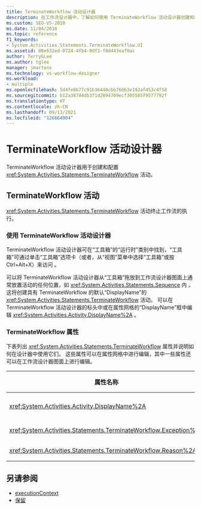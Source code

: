 ```yaml
---
title: TerminateWorkflow 活动设计器
description: 在工作流设计器中，了解如何使用 TerminateWorkflow 活动设计器创建和配置 TerminateWorkflow 活动。
ms.custom: SEO-VS-2020
ms.date: 11/04/2016
ms.topic: reference
f1_keywords:
- System.Activities.Statements.TerminateWorkflow.UI
ms.assetid: 08e632ed-0724-4fb4-9df1-f8d443eaf0ac
author: TerryGLee
ms.author: tglee
manager: jmartens
ms.technology: vs-workflow-designer
ms.workload:
- multiple
ms.openlocfilehash: 5d4fe0b77c91b36440cbb760b3e192af453c4f58
ms.sourcegitcommit: b12a38744db371d2894769ecf305585f9577792f
ms.translationtype: HT
ms.contentlocale: zh-CN
ms.lasthandoff: 09/13/2021
ms.locfileid: "126664904"
---
```

# <a name="terminateworkflow-activity-designer"></a>TerminateWorkflow 活动设计器

TerminateWorkflow 活动设计器用于创建和配置 <xref:System.Activities.Statements.TerminateWorkflow> 活动。

## <a name="the-terminateworkflow-activity"></a>TerminateWorkflow 活动

<xref:System.Activities.Statements.TerminateWorkflow> 活动终止工作流的执行。

### <a name="using-the-terminateworkflow-activity-designer"></a>使用 TerminateWorkflow 活动设计器

TerminateWorkflow 活动设计器可在“工具箱”的“运行时”类别中找到，“工具箱”可通过单击“工具箱”选项卡（或者，从“视图”菜单中选择“工具箱”或按 Ctrl+Alt+X）来访问     。

可以将 TerminateWorkflow 活动设计器从“工具箱”拖放到工作流设计器图面上通常放置活动的任何位置，如 <xref:System.Activities.Statements.Sequence> 内 。 这将创建具有 TerminateWorkflow 的默认“DisplayName”的 <xref:System.Activities.Statements.TerminateWorkflow> 活动。 可以在 TerminateWorkflow 活动设计器的标头中或在属性网格的“DisplayName”框中编辑 <xref:System.Activities.Activity.DisplayName%2A> 。

### <a name="the-terminateworkflow-properties"></a>TerminateWorkflow 属性

下表列出 <xref:System.Activities.Statements.TerminateWorkflow> 属性并说明如何在设计器中使用它们。 这些属性可以在属性网格中进行编辑，其中一些属性还可以在工作流设计器图面上进行编辑。

|属性名称|必选|使用情况|
|-|--------------|-|
|<xref:System.Activities.Activity.DisplayName%2A>|错误|<xref:System.Activities.Statements.TerminateWorkflow> 活动的友好名称。 默认值为 TerminateWorkflow。 虽然显示名称不是绝对必需的，但最好使用显示名称。|
|<xref:System.Activities.Statements.TerminateWorkflow.Exception%2A>|错误|终止工作流时要引发的异常。 此属性在属性网格中设置。|
|<xref:System.Activities.Statements.TerminateWorkflow.Reason%2A>|错误|解释终止工作流的原因。 此属性在属性网格中设置。|

## <a name="see-also"></a>另请参阅

- [executionContext](../workflow-designer/runtime-activity-designers.md)
- [保留](../workflow-designer/persist-activity-designer.md)
